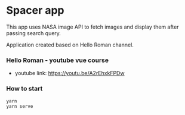 # Spacer app

This app uses NASA image API to fetch images and display them after passing search query.

Application created based on Hello Roman channel.

### Hello Roman - youtube vue course

- youtube link: https://youtu.be/A2rEhxkFPDw

### How to start

```
yarn 
yarn serve

```
